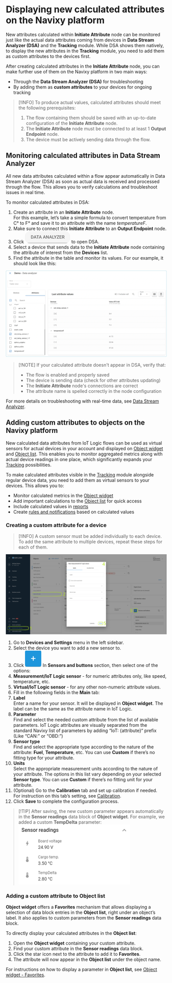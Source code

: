 # Displaying new calculated attributes on the Navixy platform

New attributes calculated within **Initiate Attribute** node can be monitored just like the actual data attributes coming from devices in **Data Stream Analyzer (DSA)** and the **Tracking** module. While DSA shows them natively, to display the new attributes in the **Tracking** module, you need to add them as custom attributes to the devices first.

After creating calculated attributes in the **Initiate Attribute** node, you can make further use of them on the Navixy platform in two main ways:

* Through the **Data Stream Analyzer (DSA)** for troubleshooting
* By adding them as **custom attributes** to your devices for ongoing tracking

> \[!INFO] To produce actual values, calculated attributes should meet the following prerequisites:
>
> 1. The flow containing them should be saved with an up-to-date configuration of the **Initiate Attribute** node.
> 2. The **Initiate Attribute** node must be connected to at least 1 **Output Endpoint** node.
> 3. The device must be actively sending data through the flow.

## Monitoring calculated attributes in Data Stream Analyzer

All new data attributes calculated within a flow appear automatically in Data Stream Analyzer (DSA) as soon as actual data is received and processed through the flow. This allows you to verify calculations and troubleshoot issues in real time.

To monitor calculated attributes in DSA:

1. Create an attribute in an **Initiate Attribute** node.\
   For this example, let’s take a simple formula to convert temperature from C° to F° and save it to an attribute with the name _temperatureF_.
2. Make sure to connect this **Initiate Attribute** to an **Output Endpoint** node.
3. Click ![DATA\_ANALYZER.png](../../../../iot-logic/flow-management/initiate-attribute-node/attachments/DATA_ANALYZER.png) to open DSA.
4. Select a device that sends data to the **Initiate Attribute** node containing the attribute of interest from the **Devices** list.
5. Find the attribute in the table and monitor its values. For our example, it should look like this:

![Newly created attribute temperatureF in the Data Stream Analyzer table](../../../../iot-logic/flow-management/initiate-attribute-node/attachments/calculated-attribute-in-DSA.webp)

> \[!NOTE] If your calculated attribute doesn't appear in DSA, verify that:
>
> * The flow is enabled and properly saved
> * The device is sending data (check for other attributes updating)
> * The **Initiate Attribute** node's connections are correct
> * The attribute name is spelled correctly in the node configuration

For more details on troubleshooting with real-time data, see [Data Stream Analyzer](https://squaregps.atlassian.net/wiki/spaces/USERDOCSOLD/pages/3037332703/Data+Stream+Analyzer?atlOrigin=eyJpIjoiMjBlMzdkMjgwYTJlNDBiYzlkOGI0YzEwYjY3ZDA0NjEiLCJwIjoiYyJ9).

## Adding custom attributes to objects on the Navixy platform

New calculated data attributes from IoT Logic flows can be used as virtual sensors for actual devices in your account and displayed on [Object widget](https://squaregps.atlassian.net/wiki/spaces/USERDOCSOLD/pages/2909015126/Object+widget?atlOrigin=eyJpIjoiNzZmYmU4ZDljMmFhNDE3Mzg3YjJmY2YwYTVlZDYwZjciLCJwIjoiYyJ9) and [Object list](../../../../../gps-tracking/gps-tracking/objects-list.md). This enables you to monitor aggregated metrics along with actual device readings in one place, which significantly expands your [Tracking](../../../../../gps-tracking/) possibilities.

To make calculated attributes visible in the [Tracking](../../../../../gps-tracking/) module alongside regular device data, you need to add them as virtual sensors to your devices. This allows you to:

* Monitor calculated metrics in the [Object widget](https://squaregps.atlassian.net/wiki/spaces/USERDOCSOLD/pages/2909015126/Object+widget?atlOrigin=eyJpIjoiNzZmYmU4ZDljMmFhNDE3Mzg3YjJmY2YwYTVlZDYwZjciLCJwIjoiYyJ9)
* Add important calculations to the [Object list](../../../../../gps-tracking/gps-tracking/objects-list.md) for quick access
* Include calculated values in [reports](https://squaregps.atlassian.net/wiki/spaces/USERDOCSOLD/pages/2909015437/Reports?atlOrigin=eyJpIjoiYjMxMmM0NGM3NmRkNGM0OWJiNjFmOTE4YWNmODAyNjAiLCJwIjoiYyJ9)
* Create [rules and notifications](https://squaregps.atlassian.net/wiki/spaces/USERDOCSOLD/pages/2909014412/Rules+and+notifications?atlOrigin=eyJpIjoiNGVkN2ZmYTRlMDkyNGRmMWJhYTlmZDY4ZGQ2OTcwM2UiLCJwIjoiYyJ9) based on calculated values

### Creating a custom attribute for a device

> \[!INFO] A custom sensor must be added individually to each device. To add the same attribute to multiple devices, repeat these steps for each of them.

![Initiate-attribute-config.png](../../../../iot-logic/flow-management/initiate-attribute-node/attachments/Initiate-attribute-config.png)

1. Go to **Devices and Settings** menu in the left sidebar.
2. Select the device you want to add a new sensor to.
3. Click ![image-20250422-143344.png](../../../../iot-logic/flow-management/initiate-attribute-node/attachments/image-20250422-143344.png) In **Sensors and buttons** section, then select one of the options:
4. **Measurement/IoT Logic sensor** - for numeric attributes only, like speed, temperature, etc.
5. **Virtual/IoT Logic sensor** - for any other non-numeric attribute values.
6. Fill in the following fields in the **Main** tab:
7. **Label**\
   Enter a name for your sensor. It will be displayed in **Object widget**. The label can be the same as the attribute name in IoT Logic.
8. **Parameter**\
   Find and select the needed custom attribute from the list of available parameters. IoT Logic attributes are visually separated from the standard Navixy list of parameters by adding “IoT: {attribute}“ prefix (Like “CAN:” or “OBD:”)
9. **Sensor type**\
   Find and select the appropriate type according to the nature of the attribute: **Fuel**, **Temperature**, etc. You can use **Custom** if there’s no fitting type for your attribute.
10. **Units**\
    Select the appropriate measurement units according to the nature of your attribute. The options in this list vary depending on your selected **Sensor type**. You can use **Custom** if there’s no fitting unit for your attribute.
11. (Optional) Go to the **Calibration** tab and set up calibration if needed.\
    For instruction on this tab’s setting, see [Calibration](../../../../../devices-and-settings/devices-and-settings/vehicle-sensors-1/measurement-sensors.md).
12. Click **Save** to complete the configuration process.

> \[!TIP] After saving, the new custom parameter appears automatically in the **Sensor readings** data block of **Object widget**. For example, we added a custom **TempDelta** parameter: ![image-20250702-132535.png](../../../../iot-logic/flow-management/initiate-attribute-node/attachments/image-20250702-132535.png)

### Adding a custom attribute to Object list

**Object widget** offers a **Favorites** mechanism that allows displaying a selection of data block entries in the **Object list**, right under an object’s label. It also applies to custom parameters from the **Sensor readings** data block.

To directly display your calculated attributes in the **Object list**:

1. Open the **Object widget** containing your custom attribute.
2. Find your custom attribute in the **Sensor readings** data block.
3. Click the star icon next to the attribute to add it to **Favorites**.
4. The attribute will now appear in the **Object list** under the object name.

For instructions on how to display a parameter in **Object list**, see [Object widget - Favorites](../../../../../gps-tracking/gps-tracking/objects-list-1/object-widget.md).
